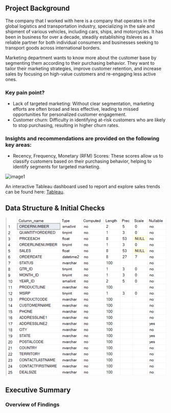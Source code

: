 ## Project Background

The company that I worked with here is a company that operates in the global logistics and transportation industry, specializing in the sale and shipment of various vehicles, including cars, ships, and motorcycles. It has been in business for over a decade, steadily establishing itsleves as a reliable partner for both individual consumers and businesses seeking to transport goods across international borders.

Marketing department wants to know more about the customer base by segmenting them according to their purchasing behavior. They want to tailor their marketing strategies, improve customer retention, and increase sales by focusing on high-value customers and re-engaging less active ones.

### Key pain point?
- Lack of targeted marketing: Without clear segmentation, marketing efforts are often broad and less effective, leading to missed opportunities for personalized customer engagement.
- Customer churn: Difficulty in identifying at-risk customers who are likely to stop purchasing, resulting in higher churn rates.
  
### Insights and recommendations are provided on the following key areas:
- Recency, Frequency, Monetary (RFM) Scores: These scores allow us to classify customers based on their purchasing behavior, helping to identify segments for targeted marketing.

![image1](tableausc.png)

An interactive Tableau dashboard used to report and explore sales trends can be found here: [Tableau](https://public.tableau.com/views/RFMAnalysis_17248724679780/RFMDashboard?:language=en-US&publish=yes&:sid=&:redirect=auth&:display_count=n&:origin=viz_share_link).

## Data Structure & Initial Checks

![image2](datastructureRFM.png)

## Executive Summary

### Overview of Findings
